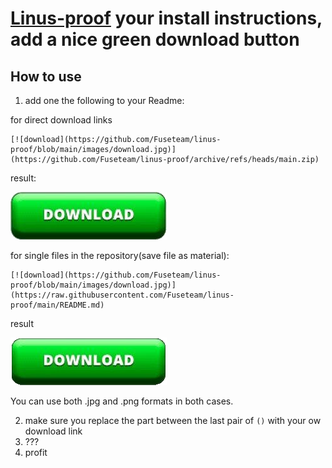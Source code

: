 # [Linus-proof](https://www.youtube.com/watch?v=MreyOrYItr4) your install instructions, add a nice green download button

## How to use
1. add one the following to your Readme:

for direct download links
```
[![download](https://github.com/Fuseteam/linus-proof/blob/main/images/download.jpg)](https://github.com/Fuseteam/linus-proof/archive/refs/heads/main.zip)
```
result:

[![download](https://github.com/Fuseteam/linus-proof/blob/main/images/download.jpg)](https://github.com/Fuseteam/linus-proof/archive/refs/heads/main.zip)

for single files in the repository(save file as material):
```
[![download](https://github.com/Fuseteam/linus-proof/blob/main/images/download.jpg)](https://raw.githubusercontent.com/Fuseteam/linus-proof/main/README.md)
```
result

[![download](https://github.com/Fuseteam/linus-proof/blob/main/images/download.png)](https://raw.githubusercontent.com/Fuseteam/linus-proof/main/README.md)

You can use both .jpg and .png formats in both cases.

2. make sure you replace the part between the last pair of `()` with your ow download link
3. ???
4. profit
